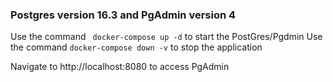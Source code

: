 ### Postgres version 16.3 and PgAdmin version 4

Use the command ``` docker-compose up -d``` to start the PostGres/Pgdmin
Use the command ``` docker-compose down -v ``` to stop the application

Navigate to http://localhost:8080 to access PgAdmin



